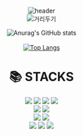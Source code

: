 <div align="center"> 
   
![header](https://capsule-render.vercel.app/api?type=waving&color=auto&height=300&section=header&text=Working-Hard&desc=Elmo&descAlign=68&descAlignY=65&fontColor=ffffff&fontSize=90) 
 <br>
![거리두기](https://user-images.githubusercontent.com/57933510/187472864-c182c22d-2823-4a82-9e4b-8d4a9914dfb2.gif)

![Anurag's GitHub stats](https://github-readme-stats.vercel.app/api?username=Choiyu330&show_icons=true&theme=nord)
 </br>
 <br>
[![Top Langs](https://github-readme-stats.vercel.app/api/top-langs/?username=Choiyu330&layout=compact)](https://github.com/anuraghazra/github-readme-stats)
 </br>
</div>
<div align=center><h1>📚 STACKS</h1></div>


<div align="center">
 <img src="https://img.shields.io/badge/java-007396?style=for-the-badge&logo=java&logoColor=white"> 
 <img src="https://img.shields.io/badge/spring-6DB33F?style=for-the-badge&logo=spring&logoColor=white">
 <img src="https://img.shields.io/badge/spring boot-6DB33F?style=for-the-badge&logo=spring boot&logoColor=white"> 
 <img src="https://img.shields.io/badge/JPA-FFFFFF?style=for-the-badge&logo=Spring Data JPA&logoColor=white"> 
 <br>
 <img src="https://img.shields.io/badge/MySQL-4479A1?style=for-the-badge&logo=MySQL&logoColor=white">
 <img src="https://img.shields.io/badge/Redis-DC382D?style=for-the-badge&logo=Redis&logoColor=white"> 
 <br> 
 <img src="https://img.shields.io/badge/amazonaws-FF9900?style=for-the-badge&logo=amazonaws&logoColor=white">
 <img src="https://img.shields.io/badge/githubactions-2088FF?style=for-the-badge&logo=githubactions&logoColor=white">
 <br>
 <img src="https://img.shields.io/badge/git-F05032?style=for-the-badge&logo=git&logoColor=white">
 <img src="https://img.shields.io/badge/slack-4A154B?style=for-the-badge&logo=slack&logoColor=white">
 <img src="https://img.shields.io/badge/notion-000000?style=for-the-badge&logo=notion&logoColor=white">
</div>
